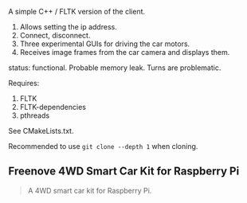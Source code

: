 A simple C++ / FLTK version of the client. 

1. Allows setting the ip address.
2. Connect, disconnect.
3. Three experimental GUIs for driving the car motors.
4. Receives image frames from the car camera and displays them.

status: functional. Probable memory leak. Turns are problematic.



Requires:

1. FLTK
2. FLTK-dependencies
3. pthreads

See CMakeLists.txt.

Recommended to use `git clone --depth 1` when cloning.

## Freenove 4WD Smart Car Kit for Raspberry Pi

> A 4WD smart car kit for Raspberry Pi.
